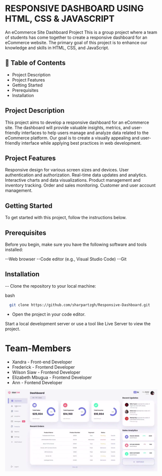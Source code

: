 # RESPONSIVE DASHBOARD USING HTML, CSS & JAVASCRIPT

An eCommerce Site Dashboard Project
This is a group project where a team of students has come together to create a responsive dashboard for an eCommerce website. The primary goal of this project is to enhance our knowledge and skills in HTML, CSS, and JavaScript.

## 📗 Table of Contents 
  - Project Description
  - Project Features
  - Getting Started
  - Prerequisites
  - Installation


## Project Description
This project aims to develop a responsive dashboard for an eCommerce site. The dashboard will provide valuable insights, metrics, and user-friendly interfaces to help users manage and analyze data related to the eCommerce platform. Our goal is to create a visually appealing and user-friendly interface while applying best practices in web development.


## Project Features
Responsive design for various screen sizes and devices.
User authentication and authorization.
Real-time data updates and analytics.
Interactive charts and data visualizations.
Product management and inventory tracking.
Order and sales monitoring.
Customer and user account management.

## Getting Started
To get started with this project, follow the instructions below.

## Prerequisites
Before you begin, make sure you have the following software and tools installed:

--Web browser
--Code editor (e.g., Visual Studio Code)
--Git

## Installation

--  Clone the repository to your local machine:

bash
```sh
  git clone https://github.com/sharpartzgh/Responsive-Dashboard.git
```
- Open the project in your code editor.

Start a local development server or use a tool like Live Server to view the project.

# Team-Members
- Xandra - Front-end Developer
- Frederick - Frontend Developer
- Wilson Siaw - Frontend Developer
- Elizabeth Mbugua - Frontend Developer
- Ann - Fontend Developer

![Final Image](./images/project-img.png)